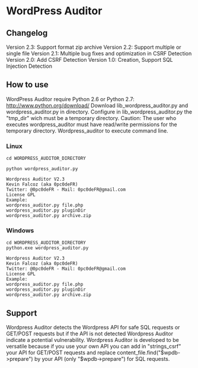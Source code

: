# WordPress Auditor

## Changelog
Version 2.3: Support format zip archive
Version 2.2: Support multiple or single file
Version 2.1: Multiple bug fixes and optimization in CSRF Detection
Version 2.0: Add CSRF Detection
Version 1.0: Creation, Support SQL Injection Detection

## How to use
WordPress Auditor require Python 2.6 or Python 2.7: http://www.python.org/download/
Download lib_wordpress_auditor.py and wordpress_auditor.py in directory.
Configure in lib_wordpress_auditor.py the "tmp_dir" wich must be a temporary directory. Caution: The user who executes wordpress_auditor must have read/write permissions for the temporary directory.
Wordpress_auditor to execute command line.

### Linux
```
cd WORDPRESS_AUDITOR_DIRECTORY

python wordpress_auditor.py

Wordpress Auditor V2.3
Kevin Falcoz (aka 0pc0deFR)
Twitter: @0pc0deFR - Mail: 0pc0deFR@gmail.com
License GPL
Example: 
wordpress_auditor.py file.php
wordpress_auditor.py pluginDir
wordpress_auditor.py archive.zip
```

### Windows
```
cd WORDPRESS_AUDITOR_DIRECTORY
python.exe wordpress_auditor.py

Wordpress Auditor V2.3
Kevin Falcoz (aka 0pc0deFR)
Twitter: @0pc0deFR - Mail: 0pc0deFR@gmail.com
License GPL
Example: 
wordpress_auditor.py file.php
wordpress_auditor.py pluginDir
wordpress_auditor.py archive.zip
```

## Support
Wordpress Auditor detects the Wordpress API for safe SQL requests or GET/POST requests but if the API is not detected Wordpress Auditor indicate a potential vulnerability.
Wordpress Auditor is developed to be versatile because if you use your own API you can add in "strings_csrf" your API for GET/POST requests and replace content_file.find("$wpdb->prepare") by your API (only "$wpdb->prepare") for SQL requests.
